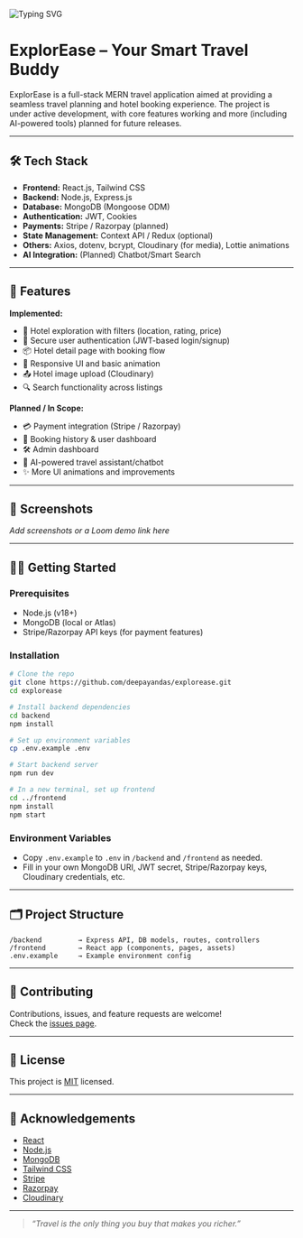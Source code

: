 ![Typing SVG](https://readme-typing-svg.demolab.com?font=Fira+Code&pause=1000&color=36BCF7FF&width=700&lines=🌍+ExplorEase+–+Your+Smart+Travel+Buddy;MERN+App+for+Modern+Travel+Planning)

# ExplorEase – Your Smart Travel Buddy

ExplorEase is a full-stack MERN travel application aimed at providing a seamless travel planning and hotel booking experience. The project is under active development, with core features working and more (including AI-powered tools) planned for future releases.

---

## 🛠️ Tech Stack

- **Frontend:** React.js, Tailwind CSS  
- **Backend:** Node.js, Express.js  
- **Database:** MongoDB (Mongoose ODM)  
- **Authentication:** JWT, Cookies  
- **Payments:** Stripe / Razorpay (planned)  
- **State Management:** Context API / Redux (optional)  
- **Others:** Axios, dotenv, bcrypt, Cloudinary (for media), Lottie animations  
- **AI Integration:** (Planned) Chatbot/Smart Search

---

## 🚀 Features

**Implemented:**
- 🧭 Hotel exploration with filters (location, rating, price)
- 🔐 Secure user authentication (JWT-based login/signup)
- 📦 Hotel detail page with booking flow
- 📱 Responsive UI and basic animation
- 📤 Hotel image upload (Cloudinary)
- 🔍 Search functionality across listings

**Planned / In Scope:**
- 💳 Payment integration (Stripe / Razorpay)
- 🧾 Booking history & user dashboard
- 🛠️ Admin dashboard
- 🤖 AI-powered travel assistant/chatbot
- ✨ More UI animations and improvements

---

## 📸 Screenshots

_Add screenshots or a Loom demo link here_

---

## 🧑‍💻 Getting Started

### Prerequisites

- Node.js (v18+)
- MongoDB (local or Atlas)
- Stripe/Razorpay API keys (for payment features)

### Installation

```bash
# Clone the repo
git clone https://github.com/deepayandas/explorease.git
cd explorease

# Install backend dependencies
cd backend
npm install

# Set up environment variables
cp .env.example .env

# Start backend server
npm run dev

# In a new terminal, set up frontend
cd ../frontend
npm install
npm start
```

### Environment Variables

- Copy `.env.example` to `.env` in `/backend` and `/frontend` as needed.
- Fill in your own MongoDB URI, JWT secret, Stripe/Razorpay keys, Cloudinary credentials, etc.

---

## 🗂️ Project Structure

```
/backend         → Express API, DB models, routes, controllers
/frontend        → React app (components, pages, assets)
.env.example     → Example environment config
```

---

## 🤝 Contributing

Contributions, issues, and feature requests are welcome!  
Check the [issues page](https://github.com/deepayandas/explorease/issues).

---

## 📄 License

This project is [MIT](LICENSE) licensed.

---

## 🙏 Acknowledgements

- [React](https://reactjs.org/)
- [Node.js](https://nodejs.org/)
- [MongoDB](https://www.mongodb.com/)
- [Tailwind CSS](https://tailwindcss.com/)
- [Stripe](https://stripe.com/)
- [Razorpay](https://razorpay.com/)
- [Cloudinary](https://cloudinary.com/)

---

> _“Travel is the only thing you buy that makes you richer.”_
